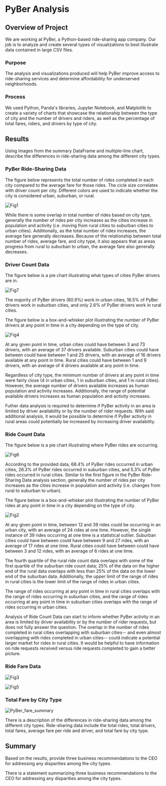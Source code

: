 # PyBer Analysis

## Overview of Project

We are working at PyBer, a Python-based ride-sharing app company. Our job is to analyze and create several types of visualizations to best illustrate data contained in large CSV files.

### Purpose

The analysis and visualizations produced will help PyBer improve access to ride-sharing services and determine affordability for underserved neighborhoods.

### Process

We used Python, Panda's libraries, Jupyter Notebook, and Matplotlib to create a variety of charts that showcase the relationship between the type of city and the number of drivers and riders, as well as the percentage of total fares, riders, and drivers by type of city.

## Results

Using images from the summary DataFrame and multiple-line chart, describe the differences in ride-sharing data among the different city types.

### PyBer Ride-Sharing Data

The figure below represents the total number of rides completed in each city compared to the average fare for those rides. The cicle size correlates with driver count per city. Different colors are used to indicate whether the city is considered urban, suburban, or rural.

![Fig1](https://github.com/cewarkentin/PyBer_Analysis/blob/main/analysis/Fig1.png)

While there is some overlap in total number of rides based on city type, generally the number of rides per city increases as the cities increase in population and activity (i.e. moving from rural cities to suburban cities to urban cities). Additionally, as the total number of rides increases, the average fare generally decreases. Because of the relationship between total number of rides, average fare, and city type, it also appears that as areas progress from rural to suburban to urban, the average fare also generally decreases.

### Driver Count Data

The figure below is a pie chart illustrating what types of cities PyBer drivers are in.

![Fig7](https://github.com/cewarkentin/PyBer_Analysis/blob/main/analysis/Fig7.png)

The majority of PyBer drivers (80.9%) work in urban cities, 16.5% of PyBer drivers work in suburban cities, and only 2.6% of PyBer drivers work in rural cities.

The figure below is a box-and-whisker plot illustrating the number of PyBer drivers at any point in time in a city depending on the type of city.

![Fig4](https://github.com/cewarkentin/PyBer_Analysis/blob/main/analysis/Fig4.png)

At any given point in time, urban cities could have between 3 and 73 drivers, with an average of 37 drivers available. Suburban cities could have between could have between 1 and 25 drivers, with an average of 16 drivers available at any point in time. Rural cities could have between 1 and 9 drivers, with an average of 4 drivers available at any point in time.

Regardless of city type, the minimum number of drivers at any point in time were fairly close (4 in urban cities, 1 in suburban cities, and 1 in rural cities). However, the average number of drivers available increases as human population and activity increases. Additionally, the range of potential available drivers increases as human population and activity increases.

Futher data analysis is required to determine if PyBer activity in an area is limited by driver availability or by the number of rider requests. With said additional analysis, it would be possible to determine if PyBer activity in rural areas could potentially be increased by increasing driver availability.

### Ride Count Data

The figure below is a pie chart illustrating where PyBer rides are occurring.

![Fig6](https://github.com/cewarkentin/PyBer_Analysis/blob/main/analysis/Fig6.png)

According to the provided data, 68.4% of PyBer rides occurred in urban cities, 26.3% of PyBer rides occurred in suburban cities, and 5.3% of PyBer rides occurred in rural cities. Similar to the first figure in the PyBer Ride-Sharing Data analysis section, generally the number of rides per city increases as the cities increase in population and activity (i.e. changes from rural to suburban to urban).

The figure below is a box-and-whisker plot illustrating the number of PyBer rides at any point in time in a city depending on the type of city.

![Fig2](https://github.com/cewarkentin/PyBer_Analysis/blob/main/analysis/Fig2.png)

At any given point in time, between 12 and 39 rides could be occurring in an urban city, with an average of 24 rides at one time. However, the single instance of 39 rides occurring at one time is a statistical outlier. Suburban cities could have between could have between 9 and 27 rides, with an average of 17 rides at one time. Rural cities could have between could have between 3 and 12 rides, with an average of 6 rides at one time.

The fourth quartile of the rural ride count data overlaps with some of the first quartile of the suburban ride count data; 25% of the data on the higher end of the rural data overlaps with less than 25% of the data on the lower end of the suburban data. Additionally, the upper limit of the range of rides in rural cities is the lower limit of the range of rides in urban cities.

The range of rides occurring at any point in time in rural cities overlaps with the range of rides occurring in suburban cities, and the range of rides occurring at any point in time in suburban cities overlaps with the range of rides occurring in urban cities.

Analysis of Ride Count Data can start to inform whether PyBer activity in an area is limited by driver availability or by the number of rider requests, but does not fully answer the question. The overlap in the number of rides completed in rural cities overlapping with suburban cities-- and even almost overlapping with rides completed in urban cities-- could indicate a potential larger market for rides in rural cities. It would be helpful to have information on ride requests received versus ride requests completed to gain a better picture.

### Ride Fare Data

![Fig3](https://github.com/cewarkentin/PyBer_Analysis/blob/main/analysis/Fig3.png)

![Fig5](https://github.com/cewarkentin/PyBer_Analysis/blob/main/analysis/Fig5.png)

### Total Fare by City Type

![PyBer_fare_summary](https://github.com/cewarkentin/PyBer_Analysis/blob/main/analysis/PyBer_fare_summary.png)

There is a description of the differences in ride-sharing data among the different city types. Ride-sharing data include the total rides, total drivers, total fares, average fare per ride and driver, and total fare by city type.

## Summary

Based on the results, provide three business recommendations to the CEO for addressing any disparities among the city types.

There is a statement summarizing three business recommendations to the CEO for addressing any disparities among the city types.
